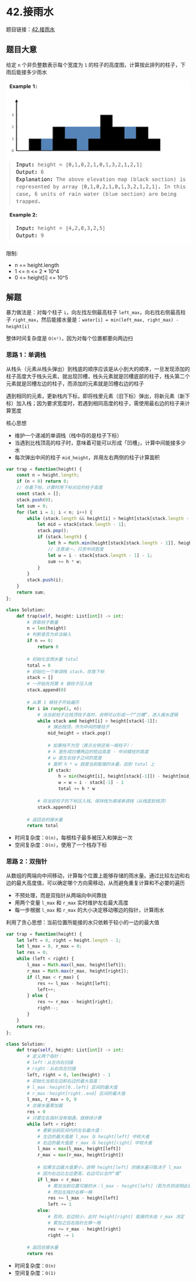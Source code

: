 # 42.接雨水

题目链接：[42.接雨水](https://leetcode.cn/problems/trapping-rain-water/)

## 题目大意

给定 `n` 个非负整数表示每个宽度为 `1` 的柱子的高度图，计算按此排列的柱子，下雨后能接多少雨水

![alt text](https://github.com/donnapersonal/picx-images-hosting/raw/master/image.6m49o95qb3.webp)

限制:
- n == height.length
- 1 <= n <= 2 * 10^4
- 0 <= height[i] <= 10^5

## 解题

暴力做法是：对每个柱子 `i`，向左找左侧最高柱子 `left_max`，向右找右侧最高柱子 `right_max`，然后能接水量是：`water[i] = min(left_max, right_max) - height[i]`

整体时间复杂度是 `O(n²)`，因为对每个位置都要向两边扫

### 思路 1：单调栈

从栈头（元素从栈头弹出）到栈底的顺序应该是从小到大的顺序，一旦发现添加的柱子高度大于栈头元素，就出现凹槽，栈头元素就是凹槽底部的柱子，栈头第二个元素就是凹槽左边的柱子，而添加的元素就是凹槽右边的柱子

遇到相同的元素，更新栈内下标，即将栈里元素（旧下标）弹出，将新元素（新下标）加入栈；因为要求宽度时，若遇到相同高度的柱子，需使用最右边的柱子来计算宽度

核心思想
- 维护一个递减的单调栈（栈中存的是柱子下标）
- 当遇到比栈顶高的柱子时，意味着可能可以形成「凹槽」，计算中间能接多少水
- 每次弹出中间的柱子 `mid_height`，并用左右两侧的柱子计算面积

```js
var trap = function(height) {
    const n = height.length;
    if (n < 0) return 0;
    // 存着下标，计算时用下标对应的柱子高度
    const stack = [];
    stack.push(0);
    let sum = 0;
    for (let i = 1; i < n; i++) {
        while (stack.length && height[i] > height[stack[stack.length - 1]]) {
            let mid = stack[stack.length - 1];
            stack.pop();
            if (stack.length) {
                let h = Math.min(height[stack[stack.length - 1]], height[i]) - height[mid];
                // 注意减一，只求中间宽度
                let w = i - stack[stack.length - 1] - 1; 
                sum += h * w;
            }
        }
        stack.push(i);
    }
    return sum;
};
```
```python
class Solution:
    def trap(self, height: List[int]) -> int:
        # 获取柱子数量
        n = len(height)
        # 判断是否为非法输入
        if n == 0:
            return 0
        
        # 初始化总雨水量 total
        total = 0
        # 初始化一个单调栈 stack，存放下标
        stack = []
        # 一开始先将第 0 根柱子压入栈
        stack.append(0)

        # 从第 1 根柱子开始遍历
        for i in range(1, n):
            # 当当前柱子比栈顶柱子高时，说明可以形成一个“凹槽”，进入接水逻辑
            while stack and height[i] > height[stack[-1]]:
                # 弹出栈顶，作为中间的矮柱子
                mid_height = stack.pop()

                # 如果栈不为空（表示左侧还有一根柱子）：
                # h 是形成凹槽两边的短边高度 - 中间矮柱的高度
                # w 是左右柱子之间的宽度
                # 面积 h * w 就是当前能接的水量，加到 total 上
                if stack:
                    h = min(height[i], height[stack[-1]]) - height[mid_height]
                    w = w = i - stack[-1] - 1
                    total += h * w
            
            # 将当前柱子的下标压入栈。保持栈为递减单调栈（从栈底到栈顶）
            stack.append(i)
        
        # 返回总的接水量
        return total
```

- 时间复杂度：`O(n)`，每根柱子最多被压入和弹出一次
- 空间复杂度：`O(n)`，使用了一个栈存下标

### 思路 2：双指针

从数组的两端向中间移动，计算每个位置上能够存储的雨水量。通过比较左边和右边的最大高度值，可以确定哪个方向需移动，从而避免重复计算和不必要的遍历
- 不预处理，而是双指针从两端向中间靠拢
- 用两个变量 `l_max` 和 `r_max` 实时维护左右最大高度
- 每一步根据 `l_max` 和 `r_max` 的大小决定移动哪边的指针，计算雨水

利用了贪心思想：当前位置所能接的水只依赖于较小的一边的最大值

```js
var trap = function(height) {
    let left = 0, right = height.length - 1;
    let l_max = 0, r_max = 0;
    let res = 0;
    while (left < right) {
        l_max = Math.max(l_max, height[left]);
        r_max = Math.max(r_max, height[right]);
        if (l_max < r_max) {
            res += l_max - height[left];
            left++;
        } else {
            res += r_max - height[right];
            right--;
        }
    }
    return res;
};
```
```python
class Solution:
    def trap(self, height: List[int]) -> int:
        # 定义两个指针：
        # left：从左向右扫描
        # right：从右向左扫描
        left, right = 0, len(height) - 1
        # 初始化当前左边和右边的最大高度：
        # l_max：height[0..left] 区间的最大值
        # r_max：height[right..end] 区间的最大值
        l_max, r_max = 0, 0
        # 总接水量累加器
        res = 0
        # 只要左右指针没有相遇，就继续计算
        while left < right:
            # 更新当前区间内的左右最大值：
            # 左边的最大值是 l_max 与 height[left] 中较大者
            # 右边的最大值是 r_max 与 height[right] 中较大者
            l_max = max(l_max, height[left])
            r_max = max(r_max, height[right])

            # 如果左边最大值更小，说明 height[left] 的接水量只取决于 l_max
            # 因为右边比左边更高，右边可以当作“墙”
            if l_max < r_max:
                # 累加当前位置可接的水：l_max - height[left]（若为负则说明此处不能接水）
                # 然后左指针右移一格
                res += l_max - height[left]
                left += 1
            else:
                # 否则，右边较小，此时 height[right] 能接的水由 r_max 决定
                # 累加之后右指针左移一格
                res += r_max - height[right]
                right -= 1
        
        # 返回总接水量
        return res
```

- 时间复杂度：`O(n)`
- 空间复杂度：`O(1)`